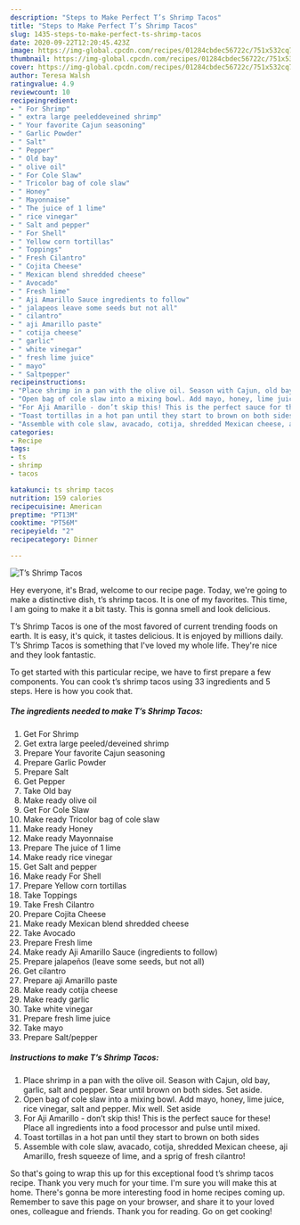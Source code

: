 ```yaml
---
description: "Steps to Make Perfect T’s Shrimp Tacos"
title: "Steps to Make Perfect T’s Shrimp Tacos"
slug: 1435-steps-to-make-perfect-ts-shrimp-tacos
date: 2020-09-22T12:20:45.423Z
image: https://img-global.cpcdn.com/recipes/01284cbdec56722c/751x532cq70/ts-shrimp-tacos-recipe-main-photo.jpg
thumbnail: https://img-global.cpcdn.com/recipes/01284cbdec56722c/751x532cq70/ts-shrimp-tacos-recipe-main-photo.jpg
cover: https://img-global.cpcdn.com/recipes/01284cbdec56722c/751x532cq70/ts-shrimp-tacos-recipe-main-photo.jpg
author: Teresa Walsh
ratingvalue: 4.9
reviewcount: 10
recipeingredient:
- " For Shrimp"
- " extra large peeleddeveined shrimp"
- " Your favorite Cajun seasoning"
- " Garlic Powder"
- " Salt"
- " Pepper"
- " Old bay"
- " olive oil"
- " For Cole Slaw"
- " Tricolor bag of cole slaw"
- " Honey"
- " Mayonnaise"
- " The juice of 1 lime"
- " rice vinegar"
- " Salt and pepper"
- " For Shell"
- " Yellow corn tortillas"
- " Toppings"
- " Fresh Cilantro"
- " Cojita Cheese"
- " Mexican blend shredded cheese"
- " Avocado"
- " Fresh lime"
- " Aji Amarillo Sauce ingredients to follow"
- " jalapeos leave some seeds but not all"
- " cilantro"
- " aji Amarillo paste"
- " cotija cheese"
- " garlic"
- " white vinegar"
- " fresh lime juice"
- " mayo"
- " Saltpepper"
recipeinstructions:
- "Place shrimp in a pan with the olive oil. Season with Cajun, old bay, garlic, salt and pepper. Sear until brown on both sides. Set aside."
- "Open bag of cole slaw into a mixing bowl. Add mayo, honey, lime juice, rice vinegar, salt and pepper. Mix well. Set aside"
- "For Aji Amarillo - don’t skip this! This is the perfect sauce for these! Place all ingredients into a food processor and pulse until mixed."
- "Toast tortillas in a hot pan until they start to brown on both sides"
- "Assemble with cole slaw, avacado, cotija, shredded Mexican cheese, aji Amarillo, fresh squeeze of lime, and a sprig of fresh cilantro!"
categories:
- Recipe
tags:
- ts
- shrimp
- tacos

katakunci: ts shrimp tacos 
nutrition: 159 calories
recipecuisine: American
preptime: "PT13M"
cooktime: "PT56M"
recipeyield: "2"
recipecategory: Dinner

---
```



![T’s Shrimp Tacos](https://img-global.cpcdn.com/recipes/01284cbdec56722c/751x532cq70/ts-shrimp-tacos-recipe-main-photo.jpg)

Hey everyone, it's Brad, welcome to our recipe page. Today, we're going to make a distinctive dish, t’s shrimp tacos. It is one of my favorites. This time, I am going to make it a bit tasty. This is gonna smell and look delicious.



T’s Shrimp Tacos is one of the most favored of current trending foods on earth. It is easy, it's quick, it tastes delicious. It is enjoyed by millions daily. T’s Shrimp Tacos is something that I've loved my whole life. They're nice and they look fantastic.


To get started with this particular recipe, we have to first prepare a few components. You can cook t’s shrimp tacos using 33 ingredients and 5 steps. Here is how you cook that.

<!--inarticleads1-->

##### The ingredients needed to make T’s Shrimp Tacos:

1. Get  For Shrimp
1. Get  extra large peeled/deveined shrimp
1. Prepare  Your favorite Cajun seasoning
1. Prepare  Garlic Powder
1. Prepare  Salt
1. Get  Pepper
1. Take  Old bay
1. Make ready  olive oil
1. Get  For Cole Slaw
1. Make ready  Tricolor bag of cole slaw
1. Make ready  Honey
1. Make ready  Mayonnaise
1. Prepare  The juice of 1 lime
1. Make ready  rice vinegar
1. Get  Salt and pepper
1. Make ready  For Shell
1. Prepare  Yellow corn tortillas
1. Take  Toppings
1. Take  Fresh Cilantro
1. Prepare  Cojita Cheese
1. Make ready  Mexican blend shredded cheese
1. Take  Avocado
1. Prepare  Fresh lime
1. Make ready  Aji Amarillo Sauce (ingredients to follow)
1. Prepare  jalapeños (leave some seeds, but not all)
1. Get  cilantro
1. Prepare  aji Amarillo paste
1. Make ready  cotija cheese
1. Make ready  garlic
1. Take  white vinegar
1. Prepare  fresh lime juice
1. Take  mayo
1. Prepare  Salt/pepper




<!--inarticleads2-->

##### Instructions to make T’s Shrimp Tacos:

1. Place shrimp in a pan with the olive oil. Season with Cajun, old bay, garlic, salt and pepper. Sear until brown on both sides. Set aside.
1. Open bag of cole slaw into a mixing bowl. Add mayo, honey, lime juice, rice vinegar, salt and pepper. Mix well. Set aside
1. For Aji Amarillo - don’t skip this! This is the perfect sauce for these! Place all ingredients into a food processor and pulse until mixed.
1. Toast tortillas in a hot pan until they start to brown on both sides
1. Assemble with cole slaw, avacado, cotija, shredded Mexican cheese, aji Amarillo, fresh squeeze of lime, and a sprig of fresh cilantro!




So that's going to wrap this up for this exceptional food t’s shrimp tacos recipe. Thank you very much for your time. I'm sure you will make this at home. There's gonna be more interesting food in home recipes coming up. Remember to save this page on your browser, and share it to your loved ones, colleague and friends. Thank you for reading. Go on get cooking!
